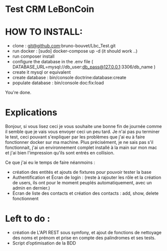 # Test CRM LeBonCoin

# HOW TO INSTALL: 
- clone : git@github.com:bruno-bouvet/Lbc_Test.git
- run docker : [sudo] docker-compose up -d (it should work ..)
- run composer install
- configure the database in the .env file ( DATABASE_URL=mysql://db_user:db_pass@127.0.0.1:3306/db_name )
- create it mysql or equivalent
- create database : bin/console doctrine:database:create 
- populate database : bin/console doc:fix:load

You're done. 


# Explications

Bonjour, si vous lisez ceci je vous souhaite une bonne fin de journée comme il semble que je vais vous envoyer ceci un peu tard.
Je n'ai pas pu terminer le test, ceci pouvant s'expliquer par les problèmes que j'ai eu à faire fonctionner docker sur ma machine. 
Plus précisément, je ne sais pas s'il fonctionnait, j'ai un environnement complet installé à la main sur mon mac et j'ai bien l'impression qu'ils sont entrés en collision. 

Ce que j'ai eu le temps de faire néanmoins : 
- création des entités et ajouts de fixtures pour pouvoir tester la base
- Authentification et Écran de login : (reste à rajouter les rôle et la création de users, ils ont pour le moment peuplés automatiquement, avec un admin en dernier.)
- Écran de liste des contacts et création des contacts : add, show, delete fonctionnent

# Left to do : 
- création de L'API REST sous symfony, et ajout de fonctions de nettoyage des noms et prénom et prise en compte des palindromes et ses tests.
- Script d’optimisation de la BDD
